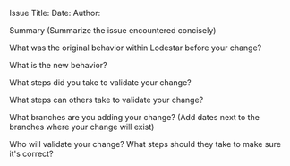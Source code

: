 Issue Title: 
Date:
Author: 

Summary
(Summarize the issue encountered concisely)

What was the original behavior within Lodestar before your change? 

What is the new behavior? 

What steps did you take to validate your change? 

What steps can others take to validate your change? 

What branches are you adding your change? (Add dates next to the branches where your change will exist)

Who will validate your change? What steps should they take to make sure it's correct? 